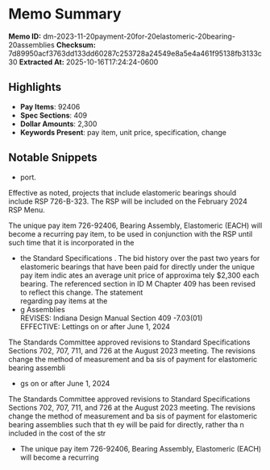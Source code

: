 # Memo Summary

**Memo ID:** dm-2023-11-20payment-20for-20elastomeric-20bearing-20assemblies
**Checksum:** 7d89950acf3763dd133dd60287c253728a24549e8a5e4a461f95138fb3133c30
**Extracted At:** 2025-10-16T17:24:24-0600

## Highlights
- **Pay Items**: 92406
- **Spec Sections**: 409
- **Dollar Amounts**: 2,300
- **Keywords Present**: pay item, unit price, specification, change

## Notable Snippets
- port.   
 
Effective as noted, projects that include elastomeric bearings  should include RSP  726-B-323.  The 
RSP will be included on the February 2024 RSP Menu.   
 
The unique pay item 726-92406, Bearing Assembly, Elastomeric  (EACH) will become a recurring 
pay item, to be used in conjunction with the RSP  until such time that it is incorporated in the
- the 
Standard Specifications .  The bid history over the past two years for elastomeric bearings that have 
been paid for directly under the unique pay item indic ates an average unit price of approxima tely 
$2,300 each  bearing. 
 The referenced section in ID M Chapter 409 has been revised to reflect this change. The statement  
regarding pay items at the
- g Assemblies  
 REVISES:  Indiana Design Manual  Section 409 -7.03(01)  
 EFFECTIVE:  Lettings on or after June 1, 2024 
 
The Standards Committee  approved revisions  to Standard Specifications  Sections 702, 707, 711, and 
726 at the August 2023 meeting.  The revisions change the method of measurement and ba sis of 
payment for elastomeric bearing assembli
- gs on or after June 1, 2024 
 
The Standards Committee  approved revisions  to Standard Specifications  Sections 702, 707, 711, and 
726 at the August 2023 meeting.  The revisions change the method of measurement and ba sis of 
payment for elastomeric bearing assemblies  such that th ey will be paid for directly, rather tha n 
included in the cost of the str
- The unique pay item 726-92406, Bearing Assembly, Elastomeric  (EACH) will become a recurring